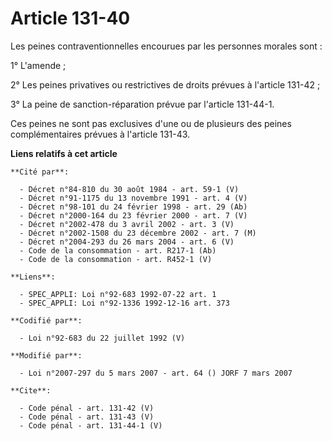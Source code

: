 # Article 131-40

Les peines contraventionnelles encourues par les personnes morales sont : 

1° L'amende ; 

2° Les peines privatives ou restrictives de droits prévues à l'article 131-42 ; 

3° La peine de sanction-réparation prévue par l'article 131-44-1. 

Ces peines ne sont pas exclusives d'une ou de plusieurs des peines complémentaires prévues à l'article 131-43.

**Liens relatifs à cet article**

	**Cité par**:

	  - Décret n°84-810 du 30 août 1984 - art. 59-1 (V)
	  - Décret n°91-1175 du 13 novembre 1991 - art. 4 (V)
	  - Décret n°98-101 du 24 février 1998 - art. 29 (Ab)
	  - Décret n°2000-164 du 23 février 2000 - art. 7 (V)
	  - Décret n°2002-478 du 3 avril 2002 - art. 3 (V)
	  - Décret n°2002-1508 du 23 décembre 2002 - art. 7 (M)
	  - Décret n°2004-293 du 26 mars 2004 - art. 6 (V)
	  - Code de la consommation - art. R217-1 (Ab)
	  - Code de la consommation - art. R452-1 (V)

	**Liens**:

	  - SPEC_APPLI: Loi n°92-683 1992-07-22 art. 1
	  - SPEC_APPLI: Loi n°92-1336 1992-12-16 art. 373

	**Codifié par**:

	  - Loi n°92-683 du 22 juillet 1992 (V)

	**Modifié par**:

	  - Loi n°2007-297 du 5 mars 2007 - art. 64 () JORF 7 mars 2007

	**Cite**:

	  - Code pénal - art. 131-42 (V)
	  - Code pénal - art. 131-43 (V)
	  - Code pénal - art. 131-44-1 (V)
